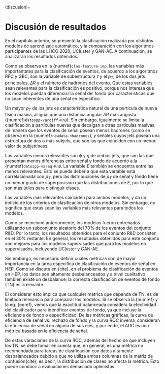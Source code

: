 (discusion)=
# Discusión de resultados

En el capítulo anterior, se presentó la clasificación realizada por distintos modelos de aprendizaje automático, y la comparación con los algoritmos participantes de las LHCO 2020, UCluster y GAN-AE. A continuación, se analizarán los resultados obtenidos.

Como se observa en la {numref}`clas-feature-imp`, las variables más importantates para la clasificación de eventos, de acuerdo a los algoritmos RFC y GBC, son la variable de subestructura $\tau$ y el $p_T$, de los dos jets principales, $\Delta R$ y el número de hadrones del evento. Que estas variables sean relevantes para la clasificación es positivo, porque nos interesa que los modelos puedan diferenciar la señal del fondo por características que no sean inherentes de una señal en específico. 

Un mayor $p_T$ de los jets es característica natural de una partícula de nueva física masiva, al igual que una distancia angular $\Delta R$ más angosta ({numref}`datospp-vardiff-RnD`). Sin embargo, igualmente se limita la clasificación a partículas nuevas que decaigan a otras partículas masivas, de manera que los eventos de señal posean menos hadrones (como se observa en la {numref}`rawdata-nhadrones`), y señales cuyos jets posean una estructura de dos o más subjets, que son las que coinciden con un menor valor de subjettiness. 

Las variables menos relevantes son $\phi$ y $\eta$ de ambos jets, que son las que presentan menos diferencias entre señal y fondo de acuerdo a la {numref}`datospp-vareq-RnD`. La variable $E$ también se encuentra entre las menos relevantes. Esto se puede deber a que esta variable está correlacionada con $p_T$, pero las distribuciones de $p_T$ de señal y fondo tiene un menor grado de superposisión que las distribuciones de $E$, por lo que son más útiles para distinguir clases.

Las variables más relevantes coinciden para ambos modelos, y da un indicio de los criterios de clasificación de otros modelos. Sin embargo, no significa que estas sean las variables más relevantes para todos los modelos.

Como se mencionó anteriormente, los modelos fueron entrenados utilizando un subconjunto aleatorio del 70% de los eventos del conjunto R&D. Por lo tanto, los resultados obtenidos para el conjunto R&D consisten en el 30% restante. En general, los resultados obtenidos para este conjunto son mejores para los modelos supervisados que para los modelos no supervisados, incluyendo UCluster y GAN-AE.

Sin embargo, es necesario definir cuáles métricas son de mayor importancia en la tarea específica de clasificación de eventos de señal en HEP. Como se discute en {cite}, en el problema de clasificación de eventos en HEP, los datos son altamente desbalanceados y a nivel cualitativo también existe un desbalance; la correcta clasificación de eventos de fondo (TN) es irrelevante.  

El considerar esto implica que cualquier métrica que dependa de TN, es de limitada relevancia para comparar los modelos. Si se observa la {numref} y la eq. {eqref}, vemos que la exactitud balanceada considera la efectividad del clasificador para identificar eventos de fondo, ya que incluye la eficiencia de fondo o especificidad. De las métricas gráficas, la curva de eficiencia de señal vs. rechazo de fondo y la curva ROC inversa, consideran la eficiencia de señal en alguno de sus ejes, y por ende, el AUC es una métrica basada en la eficiencia de señal.

De estas variaciones de la curva ROC, además del hecho de que incluyen los TN, se debe tomar en cuenta que, en general, es una métrica no recomendada para tareas de clasificación con datos altamente desbalanceados debido a que no utiliza ambas columnas de la matriz de confusión{cite}, es decir, la distribución de clases no afecta la métrica. Esto puede conducir a evaluaciones demasiado optimistas.

